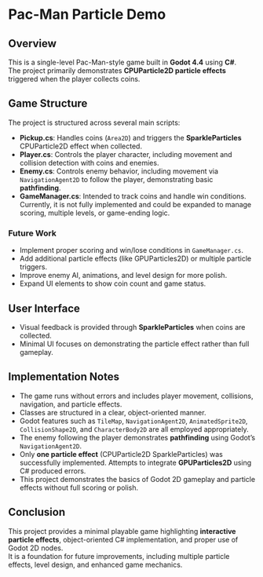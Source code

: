 # Pac-Man Particle Demo

## Overview
This is a single-level Pac-Man-style game built in **Godot 4.4** using **C#**.  
The project primarily demonstrates **CPUParticle2D particle effects** triggered when the player collects coins.

## Game Structure
The project is structured across several main scripts:

- **Pickup.cs**: Handles coins (`Area2D`) and triggers the **SparkleParticles** CPUParticle2D effect when collected.  
- **Player.cs**: Controls the player character, including movement and collision detection with coins and enemies.  
- **Enemy.cs**: Controls enemy behavior, including movement via `NavigationAgent2D` to follow the player, demonstrating basic **pathfinding**.  
- **GameManager.cs**: Intended to track coins and handle win conditions. Currently, it is not fully implemented and could be expanded to manage scoring, multiple levels, or game-ending logic.

### Future Work
- Implement proper scoring and win/lose conditions in `GameManager.cs`.  
- Add additional particle effects (like GPUParticles2D) or multiple particle triggers.  
- Improve enemy AI, animations, and level design for more polish.  
- Expand UI elements to show coin count and game status.  

## User Interface
- Visual feedback is provided through **SparkleParticles** when coins are collected.  
- Minimal UI focuses on demonstrating the particle effect rather than full gameplay.

## Implementation Notes
- The game runs without errors and includes player movement, collisions, navigation, and particle effects.  
- Classes are structured in a clear, object-oriented manner.  
- Godot features such as `TileMap`, `NavigationAgent2D`, `AnimatedSprite2D`, `CollisionShape2D`, and `CharacterBody2D` are all employed appropriately.  
- The enemy following the player demonstrates **pathfinding** using Godot’s `NavigationAgent2D`.  
- Only **one particle effect** (CPUParticle2D SparkleParticles) was successfully implemented. Attempts to integrate **GPUParticles2D** using C# produced errors.  
- This project demonstrates the basics of Godot 2D gameplay and particle effects without full scoring or polish.

## Conclusion
This project provides a minimal playable game highlighting **interactive particle effects**, object-oriented C# implementation, and proper use of Godot 2D nodes.  
It is a foundation for future improvements, including multiple particle effects, level design, and enhanced game mechanics.
